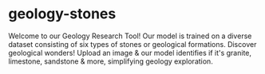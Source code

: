 # geology-stones
Welcome to our Geology Research Tool! Our model is trained on a diverse dataset consisting of six types of stones or geological formations. Discover geological wonders! Upload an image &amp; our model identifies if it's granite, limestone, sandstone &amp; more, simplifying geology exploration.
